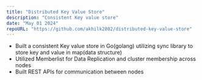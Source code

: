 ```yaml
---
title: "Distributed Key Value Store"
description: "Consistent Key value store"
date: "May 01 2024"
repoURL: "https://github.com/akhilk2802/distributed-key-value-store"
---
```


- Built a consistent Key value store in Go(golang) utilizing sync library to store key and value in map(data structure)
- Utilized Memberlist for Data Replication and cluster membership across nodes
- Built REST APIs for communication between nodes

